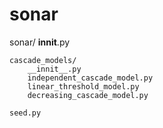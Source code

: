 # sonar

sonar/
	__innit__.py

	cascade_models/
		__innit__.py
		independent_cascade_model.py
		linear_threshold_model.py
		decreasing_cascade_model.py

	seed.py
